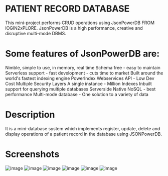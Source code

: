 # PATIENT RECORD DATABASE
This mini-project performs CRUD operations using JsonPowerDB FROM lOGIN2xPLORE.
JsonPowerDB is a high performance, creative and disruptive multi-mode DBMS.

# Some features of JsonPowerDB are:
Nimble, simple to use, in memory, real time
Schema free - easy to maintain
Serverless support - fast development - cuts time to market
Built around the world's fastest indexing engine PowerIndex
Webservices API - Low Dev Cost
Multiple Security Layers
A single instance - Million Indexes
Inbuilt support for querying multiple databases
Serverside Native NoSQL - best performance
Multi-mode database - One solution to a variety of data

# Description
It is a mini-database system which implements register, update, delete and display operations of a patient record in the database using JSONPowerDB.

# Screenshots
![image](https://user-images.githubusercontent.com/54460464/126038118-0573903a-beb4-4d92-8114-5026859dff1f.png)
![image](https://user-images.githubusercontent.com/54460464/126038195-036ee9fc-2d2f-49ee-be5e-11f9fd510532.png)
![image](https://user-images.githubusercontent.com/54460464/126038143-d3374381-94fe-4595-aad1-f161ce584c77.png)
![image](https://user-images.githubusercontent.com/54460464/126038221-67ae280a-d5f6-4f6c-8bf0-6f1eddf198ad.png)
![image](https://user-images.githubusercontent.com/54460464/126038242-2d16a78d-c3d3-40b0-b7cb-d9c8d2b6bb22.png)
![image](https://user-images.githubusercontent.com/54460464/126038264-40d8b528-64ca-4469-bb75-fc9c0874dd8b.png)


